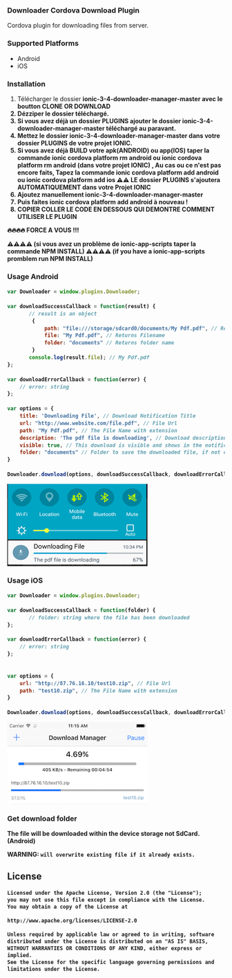 ### Downloader Cordova Download Plugin

Cordova plugin for downloading files from server.

### Supported Platforms

- Android
- iOS

### Installation

1) Télécharger le dossier <strong>ionic-3-4-downloader-manager-master<strong> avec le boutton CLONE OR DOWNLOAD
2) Dézziper le dossier téléchargé.
3) Si vous avez déjà un dossier <strong> PLUGINS <strong> ajouter le dossier <strong>ionic-3-4-downloader-manager-master<strong> téléchargé au paravant.
4) Mettez le dossier  <strong>ionic-3-4-downloader-manager-master<strong> dans votre dossier <strong> PLUGINS </strong> de votre projet IONIC.   
3) Si vous avez déjà BUILD votre apk(ANDROID) ou app(IOS) taper la commande <strong>ionic cordova platform rm android<strong>
   ou <strong>ionic cordova platform rm android<strong> (dans votre projet IONIC) ,
    Au cas ou ce n'est pas encore faits, Tapez la commande <strong>ionic cordova platform add android<strong> ou <strong>ionic cordova platform add ios<strong>
  ⚠️⚠️  LE dossier PLUGINS s'ajoutera AUTOMATIQUEMENT dans votre Projet IONIC
4) Ajoutez manuellement <strong>ionic-3-4-downloader-manager-master<strong> 
5) Puis faites <strong>ionic cordova platform add android<strong> à nouveau !
6) COPIER COLLER LE CODE EN DESSOUS QUI DEMONTRE COMMENT UTILISER LE PLUGIN
    
🔥🔥🔥🔥 FORCE A VOUS !!!


⚠️⚠️⚠️⚠️ (si vous avez un problème de ionic-app-scripts taper la commande NPM INSTALL) 
⚠️⚠️⚠️⚠️ (if you have a ionic-app-scripts promblem run NPM INSTALL) 

### Usage Android

```js
var Downloader = window.plugins.Downloader;

var downloadSuccessCallback = function(result) {
       // result is an object
        {
            path: "file:///storage/sdcard0/documents/My Pdf.pdf", // Returns full file path
            file: "My Pdf.pdf", // Returns Filename
            folder: "documents" // Returns folder name
        }
       console.log(result.file); // My Pdf.pdf
};

var downloadErrorCallback = function(error) {
    // error: string
};

var options = {
    title: 'Downloading File', // Download Notification Title
    url: "http://www.website.com/file.pdf", // File Url
    path: "My Pdf.pdf", // The File Name with extension
    description: 'The pdf file is downloading', // Download description Notification String
    visible: true, // This download is visible and shows in the notifications while in progress and after completion.
    folder: "documents" // Folder to save the downloaded file, if not exist it will be created
}

Downloader.download(options, downloadSuccessCallback, downloadErrorCallback);
```
<img align="center" src="image/android.png" />

### Usage iOS

```js
var Downloader = window.plugins.Downloader;

var downloadSuccessCallback = function(folder) {
       // folder: string where the file has been downloaded
};

var downloadErrorCallback = function(error) {
    // error: string
};


var options = {
    url: "http://87.76.16.10/test10.zip", // File Url
    path: "test10.zip", // The File Name with extension
}

Downloader.download(options, downloadSuccessCallback, downloadErrorCallback);
```
<img align="center" src="image/ios.png" />

### Get download folder

The file will be downloaded within the device storage not SdCard.(Android)

WARNING: `will overwrite existing file if it already exists.`

License
--------

    Licensed under the Apache License, Version 2.0 (the "License");
    you may not use this file except in compliance with the License.
    You may obtain a copy of the License at

    http://www.apache.org/licenses/LICENSE-2.0

    Unless required by applicable law or agreed to in writing, software
    distributed under the License is distributed on an "AS IS" BASIS,
    WITHOUT WARRANTIES OR CONDITIONS OF ANY KIND, either express or implied.
    See the License for the specific language governing permissions and
    limitations under the License.
